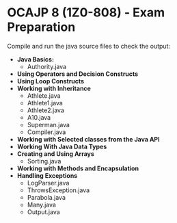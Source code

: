 # OCAJP 8 (1Z0-808) - Exam Preparation


Compile and run the java source files to check the output:

* **Java Basics:**
  * Authority.java
* **Using Operators and Decision Constructs**
* **Using Loop Constructs**
* **Working with Inheritance**
  * Athlete.java
  * Athlete1.java
  * Athlete2.java
  * A10.java
  * Superman.java
  * Compiler.java
* **Working with Selected classes from the Java API**
* **Working With Java Data Types**
* **Creating and Using Arrays**
  * Sorting.java
* **Working with Methods and Encapsulation**
* **Handling Exceptions**
  * LogParser.java
  * ThrowsException.java
  * Parabola.java
  * Many.java
  * Output.java
